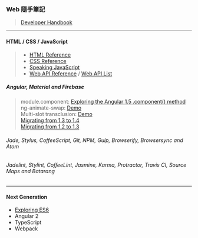 ### Web 隨手筆記
> [Developer Handbook](http://www.frontendhandbook.com/)

***

#### HTML / CSS / JavaScript
> * [HTML Reference](https://www.w3.org/TR/html51/index.html)
> * [CSS Reference](http://tympanus.net/codrops/css_reference/)
> * [Speaking JavaScript](http://speakingjs.com/es5/)
> * [Web API Reference](https://developer.mozilla.org/en-US/docs/Web/API) / [Web API List](https://github.com/Shyam-Chen/Web-Cheat-Sheet/blob/master/Web-API-List.md)

##### Angular, Material and Firebase
> module.component: [Exploring the Angular 1.5 .component() method](https://toddmotto.com/exploring-the-angular-1-5-component-method/)<br>
> ng-animate-swap: [Demo](http://plnkr.co/edit/xAuvOc7lkNvs0TsUiysj?p=preview)<br>
> Multi-slot transclusion: [Demo](http://plnkr.co/edit/73qiILR5JRrg0NBlqw10?p=preview)<br>
> [Migrating from 1.3 to 1.4](https://docs.angularjs.org/guide/migration#migrating-from-1-3-to-1-4)<br>
> [Migrating from 1.2 to 1.3](https://docs.angularjs.org/guide/migration#migrating-from-1-2-to-1-3)
###### Jade, Stylus, CoffeeScript, Git, NPM, Gulp, Browserify, Browsersync and Atom
###### Jadelint, Stylint, CoffeeLint, Jasmine, Karma, Protractor, Travis CI, Source Maps and Batarang

***

#### Next Generation
* [Exploring ES6](http://exploringjs.com/es6/)
* Angular 2
* TypeScript
* Webpack
